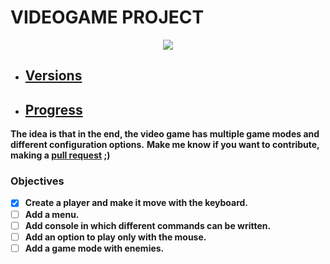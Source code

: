# VIDEOGAME PROJECT

<p align="center"> <img src="https://i.ibb.co/GRNb5p3/6.png"> <p align="center">

- ## [Versions](https://github.com/14G001/Videogame/releases)
- ## [Progress](https://github.com/14G001/Videogame/tags)

**The idea is that in the end, the video game has multiple game modes and different configuration options.**
**Make me know if you want to contribute, making a [pull request](https://github.com/14G001/Videogame/pulls) ;)**

### Objectives
- [x] **Create a player and make it move with the keyboard.**
- [ ] **Add a menu.**
- [ ] **Add console in which different commands can be written.**
- [ ] **Add an option to play only with the mouse.**
- [ ] **Add a game mode with enemies.**
